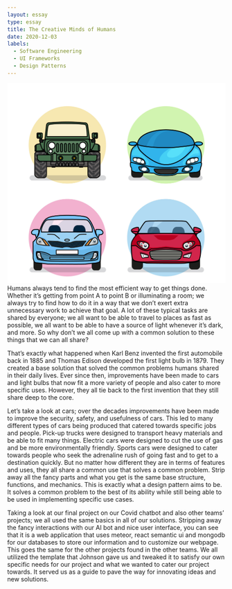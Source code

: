 ```yaml
---
layout: essay
type: essay
title: The Creative Minds of Humans
date: 2020-12-03
labels:
  - Software Engineering
  - UI Frameworks
  - Design Patterns
---
```


<img class="ui medium right floated rounded image" src="../images/cars.jpg">
Humans always tend to find the most efficient way to get things done. Whether it’s getting from point A to point B or illuminating a room; we always try to find how to do it in a way that we don’t exert extra unnecessary work to achieve that goal. A lot of these typical tasks are shared by everyone; we all want to be able to travel to places as fast as possible, we all want to be able to have a source of light whenever it’s dark, and more. So why don’t we all come up with a common solution to these things that we can all share? 

That’s exactly what happened when Karl Benz invented the first automobile back in 1885 and Thomas Edison developed the first light bulb in 1879. They created a base solution that solved the common problems humans shared in their daily lives. Ever since then, improvements have been made to cars and light bulbs that now fit a more variety of people and also cater to more specific uses. However, they all tie back to the first invention that they still share deep to the core. 

Let’s take a look at cars; over the decades improvements have been made to improve the security, safety, and usefulness of cars. This led to many different types of cars being produced that catered towards specific jobs and people. Pick-up trucks were designed to transport heavy materials and be able to fit many things. Electric cars were designed to cut the use of gas and be more environmentally friendly. Sports cars were designed to cater towards people who seek the adrenaline rush of going fast and to get to a destination quickly. But no matter how different they are in terms of features and uses, they all share a common use that solves a common problem. Strip away all the fancy parts and what you get is the same base structure, functions, and mechanics. This is exactly what a design pattern aims to be. It solves a common problem to the best of its ability while still being able to be used in implementing specific use cases. 

Taking a look at our final project on our Covid chatbot and also other teams’ projects; we all used the same basics in all of our solutions. Stripping away the fancy interactions with our AI bot and nice user interface, you can see that it is a web application that uses meteor, react semantic ui and mongodb for our databases to store our information and to customize our webpage. This goes the same for the other projects found in the other teams. We all utilized the template that Johnson gave us and tweaked it to satisfy our own specific needs for our project and what we wanted to cater our project towards. It served us as a guide to pave the way for innovating ideas and new solutions.  




